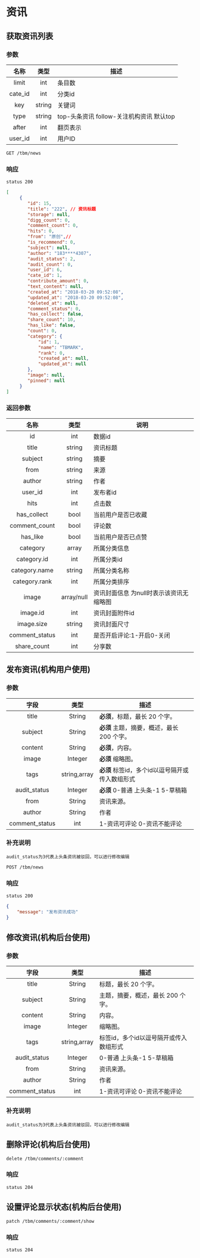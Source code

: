 # 资讯

## 获取资讯列表

### 参数
| 名称 | 类型 | 描述 |
|:----:|:----:|------|
| limit   | int  | 条目数 |
| cate_id | int | 分类id |
| key | string | 关键词 |
| type | string | top-头条资讯 follow-关注机构资讯 默认top|
| after | int | 翻页表示 |
| user_id | int | 用户ID |
```
GET /tbm/news
```
### 响应
```
status 200
```
```json
[
     {
        "id": 15,
        "title": "222", // 资讯标题
        "storage": null,
        "digg_count": 0,
        "comment_count": 0,
        "hits": 0,
        "from": "原创",//
        "is_recommend": 0,
        "subject": null,
        "author": "183****4307",
        "audit_status": 2,
        "audit_count": 0,
        "user_id": 6,
        "cate_id": 1,
        "contribute_amount": 0,
        "text_content": null,
        "created_at": "2018-03-20 09:52:08",
        "updated_at": "2018-03-20 09:52:08",
        "deleted_at": null,
        "comment_status": 0,
        "has_collect": false,
        "share_count": 10,
        "has_like": false,
        "count": 0,
        "category": {
            "id": 1,
            "name": "TBMARK",
            "rank": 0,
            "created_at": null,
            "updated_at": null
        },
        "image": null,
        "pinned": null
     }
]
```
### 返回参数

| 名称 | 类型 | 说明 |
|:----:|:----:|------|
| id   | int  | 数据id |
| title | string | 资讯标题 |
| subject | string | 摘要 |
| from | string | 来源 |
| author | string | 作者 |
| user_id | int | 发布者id |
| hits | int  | 点击数 |
| has_collect | bool | 当前用户是否已收藏 |
| comment_count | bool | 评论数 |
| has_like | bool | 当前用户是否已点赞 |
| category | array | 所属分类信息 |
| category.id | int | 所属分类id |
| category.name | string | 所属分类名称 |
| category.rank | int | 所属分类排序 |
| image | array/null | 资讯封面信息 为null时表示该资讯无缩略图|
| image.id | int | 资讯封面附件id |
| image.size | string | 资讯封面尺寸 |
| comment_status | int | 是否开启评论:1-开启0-关闭 |
| share_count | int | 分享数 |

## 发布资讯(机构用户使用)

### 参数
| 字段 | 类型 | 描述 |
|:----:|:----:|----|
| title | String | **必须**，标题，最长 20 个字。 |
| subject | String | **必须** 主题，摘要，概述，最长 200 个字。 |
| content | String | **必须**，内容。 |
| image | Integer | **必须** 缩略图。 |
| tags | string,array | **必须** 标签id，多个id以逗号隔开或传入数组形式 |
|audit_status| Integer| **必须** 0-普通 上头条-1 5-草稿箱|
| from | String | 资讯来源。 |
| author | String | 作者 |
| comment_status | int | 1-资讯可评论 0-资讯不能评论 |
### 补充说明
`
audit_status为3代表上头条资讯被驳回，可以进行修改编辑
`
```
POST /tbm/news
```
### 响应
```
status 200
```
```json
{
    "message": "发布资讯成功"
}
```
## 修改资讯(机构后台使用)

### 参数
| 字段 | 类型 | 描述 |
|:----:|:----:|----|
| title | String | 标题，最长 20 个字。 |
| subject | String | 主题，摘要，概述，最长 200 个字。 |
| content | String | 内容。 |
| image | Integer | 缩略图。 |
| tags | string,array | 标签id，多个id以逗号隔开或传入数组形式 |
|audit_status| Integer| 0-普通 上头条-1 5-草稿箱|
| from | String | 资讯来源。 |
| author | String | 作者 |
| comment_status | int | 1-资讯可评论 0-资讯不能评论 |
### 补充说明
`
audit_status为3代表上头条资讯被驳回，可以进行修改编辑
`
## 删除评论(机构后台使用)
```
delete /tbm/comments/:comment
```
### 响应
```
status 204
```
## 设置评论显示状态(机构后台使用)
```
patch /tbm/comments/:comment/show
```
### 响应
```
status 204
```

